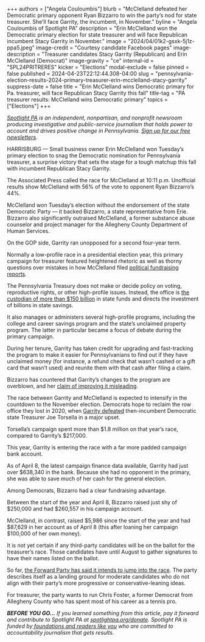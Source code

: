 +++
authors = ["Angela Couloumbis"]
blurb = "McClelland defeated her Democratic primary opponent Ryan Bizzarro to win the party’s nod for state treasurer. She’ll face Garrity, the incumbent, in November."
byline = "Angela Couloumbis of Spotlight PA"
description = "Erin McClelland won the Democratic primary election for state treasurer and will face Republican incumbent Stacy Garrity in November."
image = "2024/04/01k2-gsxk-5j1z-ppa5.jpeg"
image-credit = "Courtesy candidate Facebook pages"
image-description = "Treasurer candidates Stacy Garrity (Republican) and Erin McClelland (Democrat)"
image-gravity = "ce"
internal-id = "SPL24PRITRERES"
kicker = "Elections"
modal-exclude = false
pinned = false
published = 2024-04-23T22:12:44.308-04:00
slug = "pennsylvania-election-results-2024-primary-treasurer-erin-mcclelland-stacy-garrity"
suppress-date = false
title = "Erin McClelland wins Democratic primary for Pa. treasurer, will face Republican Stacy Garrity this fall"
title-tag = "PA treasurer results: McClelland wins Democratic primary"
topics = ["Elections"]
+++

<a href="https://www.spotlightpa.org/"><em>Spotlight PA</em></a><em> is an independent, nonpartisan, and nonprofit newsroom producing investigative and public-service journalism that holds power to account and drives positive change in Pennsylvania. </em><a href="https://www.spotlightpa.org/newsletters"><em>Sign up for our free newsletters</em></a><em>.</em>

HARRISBURG — Small business owner Erin McClelland won Tuesday’s primary election to snag the Democratic nomination for Pennsylvania treasurer, a surprise victory that sets the stage for a tough matchup this fall with incumbent Republican Stacy Garrity.

The Associated Press called the race for McClelland at 10:11 p.m. Unofficial results show McClelland with 56% of the vote to opponent Ryan Bizzarro’s 44%.

McClelland won Tuesday’s election without the endorsement of the state Democratic Party — it backed Bizzarro, a state representative from Erie. Bizzarro also significantly outraised McClelland, a former substance abuse counselor and project manager for the Allegheny County Department of Human Services.

On the GOP side, Garrity ran unopposed for a second four-year term.

<script src="https://www.spotlightpa.org/embed.js" async></script><div data-spl-embed-version="1" data-spl-src="https://www.spotlightpa.org/embeds/newsletter/"></div>

Normally a low-profile race in a presidential election year, this primary campaign for treasurer featured heightened rhetoric as well as thorny questions over mistakes in how McClelland filed <a href="https://penncapital-star.com/campaigns-elections/mcclellands-pa-treasurer-campaign-raised-and-spent-money-months-before-it-officially-existed/">political fundraising reports</a>.

The Pennsylvania Treasury does not make or decide policy on voting, reproductive rights, or other high-profile issues. Instead, the office is <a href="https://www.spotlightpa.org/news/2024/03/pennsylvania-election-2024-treasurer-primary-candidates-stacy-garrity-ryan-bizzarro-erin-mcclelland/">the custodian of more than $150 billion</a> in state funds and directs the investment of billions in state savings.

It also manages or administers several high-profile programs, including the college and career savings program and the state’s unclaimed property program. The latter in particular became a focus of debate during the primary campaign.

During her tenure, Garrity has taken credit for upgrading and fast-tracking the program to make it easier for Pennsylvanians to find out if they have unclaimed money (for instance, a refund check that wasn’t cashed or a gift card that wasn’t used) and reunite them with that cash after filing a claim.

Bizzarro has countered that Garrity’s changes to the program are overblown, and her <a href="https://www.spotlightpa.org/news/2024/03/unclaimed-property-pennsylvania-treasurer/">claim of improving it misleading</a>.

The race between Garrity and McClelland is expected to intensify in the countdown to the November election. Democrats hope to reclaim the row office they lost in 2020, when <a href="https://www.inquirer.com/politics/election/pennsylvania-treasurer-joe-torsella-loses-republican-stacy-garrity-20201110.html">Garrity defeated</a> then-incumbent Democratic state Treasurer Joe Torsella in a major upset.

Torsella’s campaign spent more than $1.8 million on that year’s race, compared to Garrity’s $217,000.

This year, Garrity is entering the race with a far more padded campaign bank account.

As of April 8, the latest campaign finance data available, Garrity had just over $638,340 in the bank. Because she had no opponent in the primary, she was able to save much of her cash for the general election.

Among Democrats, Bizzarro had a clear fundraising advantage.

Between the start of the year and April 8, Bizzarro raised just shy of $250,000 and had $260,557 in his campaign account.

McClelland, in contrast, raised $5,986 since the start of the year and had $87,629 in her account as of April 8 (this after loaning her campaign $100,000 of her own money).

<script src="https://www.spotlightpa.org/embed.js" async></script><div data-spl-embed-version="1" data-spl-src="https://www.spotlightpa.org/embeds/donate/"></div>

It is not yet certain if any third-party candidates will be on the ballot for the treasurer’s race. Those candidates have until August to gather signatures to have their names listed on the ballot.

So far, <a href="https://www.spotlightpa.org/news/2024/04/pennsylvania-election-2024-forward-party-attorney-general-treasurer-ballot-requirements/">the Forward Party has said it intends to jump into the race</a>. The party describes itself as a landing ground for moderate candidates who do not align with their party’s more progressive or conservative-leaning ideas.

For treasurer, the party wants to run Chris Foster, a former Democrat from Allegheny County who has spent most of his career as a tennis pro.

<strong><em>BEFORE YOU GO…</em></strong><em> If you learned something from this article, pay it forward and contribute to Spotlight PA at </em><a href="https://www.spotlightpa.org/donate"><em>spotlightpa.org/donate</em></a><em>. Spotlight PA is funded by</em><a href="https://www.spotlightpa.org/support"><em> foundations and readers like you</em></a><em> who are committed to accountability journalism that gets results.</em>
